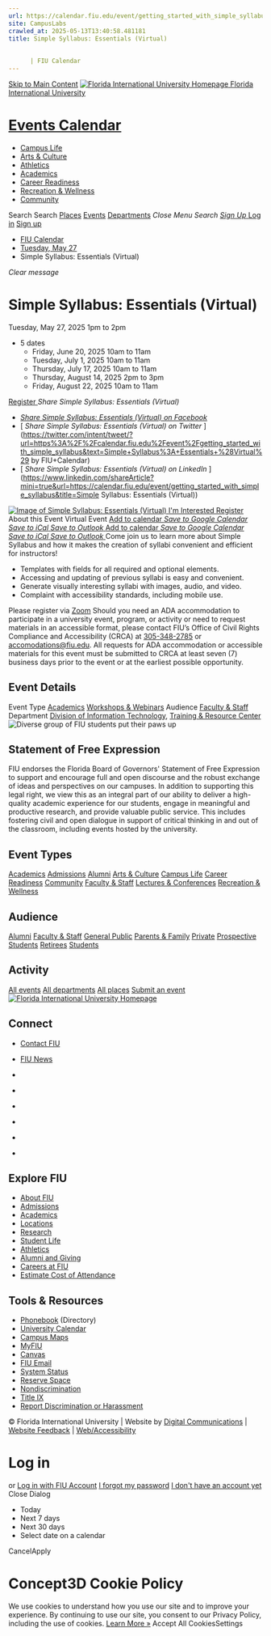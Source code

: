 ```yaml
---
url: https://calendar.fiu.edu/event/getting_started_with_simple_syllabus
site: CampusLabs
crawled_at: 2025-05-13T13:40:58.481181
title: Simple Syllabus: Essentials (Virtual)
    
    
      | FIU Calendar
---
```


[Skip to Main Content](https://calendar.fiu.edu/event/getting_started_with_simple_syllabus#main-content)
[![Florida International University Homepage](https://digicdn.fiu.edu/core/_assets/images/logo-top.png) Florida International University](https://www.fiu.edu)
# [Events Calendar ](https://calendar.fiu.edu/)
  * [Campus Life](https://calendar.fiu.edu/calendar?event_types%5B%5D=127595)
  * [Arts & Culture](https://calendar.fiu.edu/calendar?event_types%5B%5D=127590)
  * [Athletics](https://fiusports.com/calendar)
  * [Academics](https://calendar.fiu.edu/calendar?event_types%5B%5D=127582)
  * [Career Readiness](https://calendar.fiu.edu/calendar?event_types%5B%5D=127584)
  * [Recreation & Wellness](https://calendar.fiu.edu/calendar?event_types%5B%5D=127603)
  * [Community](https://calendar.fiu.edu/calendar?event_types%5B%5D=127601)


Search Search
[Places](https://calendar.fiu.edu/search/places) [Events](https://calendar.fiu.edu/calendar) [Departments](https://calendar.fiu.edu/search/departments)
_Close Menu_
_Search_ [ _Sign Up_ ](https://calendar.fiu.edu/signup)
[Log in](https://calendar.fiu.edu/auth/shib_login?previous_url=https%3A%2F%2Fcalendar.fiu.edu%2Fevent%2Fgetting_started_with_simple_syllabus) [Sign up](https://calendar.fiu.edu/signup)
  * [FIU Calendar](https://calendar.fiu.edu/)
  * [Tuesday, May 27](https://calendar.fiu.edu/calendar/day/2025/5/27)
  * Simple Syllabus: Essentials (Virtual)


_Clear message_
# Simple Syllabus: Essentials (Virtual)
Tuesday, May 27, 2025 1pm to 2pm 
+ 5 dates
  * Friday, June 20, 2025 10am to 11am
  * Tuesday, July 1, 2025 10am to 11am
  * Thursday, July 17, 2025 10am to 11am
  * Thursday, August 14, 2025 2pm to 3pm
  * Friday, August 22, 2025 10am to 11am


[ Register ](https://fiu.zoom.us/meeting/register/tJcrd--prDgtG9Yh0KCk0xr1kM8yLkjMI5s9)
_Share Simple Syllabus: Essentials (Virtual)_
  * [ _Share Simple Syllabus: Essentials (Virtual) on Facebook_ ](https://www.facebook.com/sharer/sharer.php?u=https://calendar.fiu.edu/event/getting_started_with_simple_syllabus)
  * [ _Share Simple Syllabus: Essentials (Virtual) on Twitter_ ](https://twitter.com/intent/tweet/?url=https%3A%2F%2Fcalendar.fiu.edu%2Fevent%2Fgetting_started_with_simple_syllabus&text=Simple+Syllabus%3A+Essentials+%28Virtual%29 by FIU+Calendar)
  * [ _Share Simple Syllabus: Essentials (Virtual) on LinkedIn_ ](https://www.linkedin.com/shareArticle?mini=true&url=https://calendar.fiu.edu/event/getting_started_with_simple_syllabus&title=Simple Syllabus: Essentials \(Virtual\))


[ ![Image of Simple Syllabus: Essentials \(Virtual\)](https://localist-images.azureedge.net/photos/47320411238609/card/9a8b713bfa8d7c81d0c34b8e5199db8f6a92ebac.jpg) ](https://calendar.fiu.edu/photo/47320411238609)
[ I'm Interested ](https://calendar.fiu.edu/event/43287948967278/confirm?return=https%3A%2F%2Fcalendar.fiu.edu%2Fevent%2Fgetting_started_with_simple_syllabus)
[ Register ](https://fiu.zoom.us/meeting/register/tJcrd--prDgtG9Yh0KCk0xr1kM8yLkjMI5s9)
About this Event
Virtual Event
[Add to calendar ](https://calendar.fiu.edu/event/getting_started_with_simple_syllabus)
[ _Save to Google Calendar_ ](https://calendar.google.com/calendar/event?action=TEMPLATE&dates=20250527T170000Z%2F20250527T180000Z&details=Come+join+us+to+learn+more+about+Simple+Syllabus+and+how+it+makes+the+creation+of+syllabi+convenient+and+efficient+for+instructors%21%0A%0ATemplates+with+fields+for+all+required+and+optional+elements.Accessing+and+updating+of+previous+syllabi+is+easy+and+convenient.Generate+visually+interesting+syllabi+with+images%2C+audio%2C+and+video.Complaint+with+accessibility+standards%2C+including+mobile+use.Please+register+via+Zoom%0A%0Ahttps%3A%2F%2Fcalendar.fiu.edu%2Fevent%2Fgetting_started_with_simple_syllabus&location=&sprop=website%3Acalendar.fiu.edu&text=Simple+Syllabus%3A+Essentials+%28Virtual%29 "Save to Google Calendar") [ _Save to iCal_ ](https://calendar.fiu.edu/event/getting_started_with_simple_syllabus.ics "Save to iCal") [ _Save to Outlook_ ](https://calendar.fiu.edu/event/getting_started_with_simple_syllabus.ics "Save to Outlook")
[Add to calendar ](https://calendar.fiu.edu/event/getting_started_with_simple_syllabus)
[ _Save to Google Calendar_ ](https://calendar.google.com/calendar/event?action=TEMPLATE&dates=20250527T170000Z%2F20250527T180000Z&details=Come+join+us+to+learn+more+about+Simple+Syllabus+and+how+it+makes+the+creation+of+syllabi+convenient+and+efficient+for+instructors%21%0A%0ATemplates+with+fields+for+all+required+and+optional+elements.Accessing+and+updating+of+previous+syllabi+is+easy+and+convenient.Generate+visually+interesting+syllabi+with+images%2C+audio%2C+and+video.Complaint+with+accessibility+standards%2C+including+mobile+use.Please+register+via+Zoom%0A%0Ahttps%3A%2F%2Fcalendar.fiu.edu%2Fevent%2Fgetting_started_with_simple_syllabus&location=&sprop=website%3Acalendar.fiu.edu&text=Simple+Syllabus%3A+Essentials+%28Virtual%29 "Save to Google Calendar") [ _Save to iCal_ ](https://calendar.fiu.edu/event/getting_started_with_simple_syllabus.ics "Save to iCal") [ _Save to Outlook_ ](https://calendar.fiu.edu/event/getting_started_with_simple_syllabus.ics "Save to Outlook")
Come join us to learn more about Simple Syllabus and how it makes the creation of syllabi convenient and efficient for instructors!
  * Templates with fields for all required and optional elements.
  * Accessing and updating of previous syllabi is easy and convenient.
  * Generate visually interesting syllabi with images, audio, and video.
  * Complaint with accessibility standards, including mobile use.


Please register via [Zoom](https://fiu.zoom.us/meeting/register/tJcrd--prDgtG9Yh0KCk0xr1kM8yLkjMI5s9)
Should you need an ADA accommodation to participate in a university event, program, or activity or need to request materials in an accessible format, please contact FIU’s Office of Civil Rights Compliance and Accessibility (CRCA) at [305-348-2785](tel:3053482785) or accomodations@fiu.edu. All requests for ADA accommodation or accessible materials for this event must be submitted to CRCA at least seven (7) business days prior to the event or at the earliest possible opportunity. 
## Event Details
Event Type
[Academics](https://calendar.fiu.edu/search/events?event_types%5B%5D=127582) [Workshops & Webinars](https://calendar.fiu.edu/search/events?event_types%5B%5D=127588)
Audience
[Faculty & Staff](https://calendar.fiu.edu/search/events?event_types%5B%5D=121720)
Department
[Division of Information Technology](https://calendar.fiu.edu/department/division_of_information_technology), [Training & Resource Center](https://calendar.fiu.edu/department/training_resource_center)
![Diverse group of FIU students put their paws up](https://www.fiu.edu/_assets/images/thumbnail-students-paw.jpg)
## Statement of Free Expression
FIU endorses the Florida Board of Governors' Statement of Free Expression to support and encourage full and open discourse and the robust exchange of ideas and perspectives on our campuses. In addition to supporting this legal right, we view this as an integral part of our ability to deliver a high-quality academic experience for our students, engage in meaningful and productive research, and provide valuable public service. This includes fostering civil and open dialogue in support of critical thinking in and out of the classroom, including events hosted by the university.
## Event Types
[Academics](https://calendar.fiu.edu/calendar?event_types%5B%5D=127582)
[Admissions](https://calendar.fiu.edu/calendar?event_types%5B%5D=127583)
[Alumni](https://calendar.fiu.edu/calendar?event_types%5B%5D=127589)
[Arts & Culture](https://calendar.fiu.edu/calendar?event_types%5B%5D=127590)
[Campus Life](https://calendar.fiu.edu/calendar?event_types%5B%5D=127595)
[Career Readiness](https://calendar.fiu.edu/calendar?event_types%5B%5D=127584)
[Community](https://calendar.fiu.edu/calendar?event_types%5B%5D=127601)
[Faculty & Staff](https://calendar.fiu.edu/calendar?event_types%5B%5D=127602)
[Lectures & Conferences](https://calendar.fiu.edu/calendar?event_types%5B%5D=127587)
[Recreation & Wellness](https://calendar.fiu.edu/calendar?event_types%5B%5D=127603)
## Audience
[Alumni](https://calendar.fiu.edu/calendar?event_types%5B%5D=121721)
[Faculty & Staff](https://calendar.fiu.edu/calendar?event_types%5B%5D=121720)
[General Public](https://calendar.fiu.edu/calendar?event_types%5B%5D=121722)
[Parents & Family](https://calendar.fiu.edu/calendar?event_types%5B%5D=36918157286658)
[Private](https://calendar.fiu.edu/calendar?event_types%5B%5D=129753)
[Prospective Students](https://calendar.fiu.edu/calendar?event_types%5B%5D=121723)
[Retirees](https://calendar.fiu.edu/calendar?event_types%5B%5D=37290279036119)
[Students](https://calendar.fiu.edu/calendar?event_types%5B%5D=121719)
## Activity
[All events](https://calendar.fiu.edu/search?what=events)
[All departments](https://calendar.fiu.edu/search/departments)
[All places](https://calendar.fiu.edu/search?what=places)
[Submit an event](https://calendar.fiu.edu/admin/events/new/basic-information)
[ ![Florida International University Homepage](https://digicdn.fiu.edu/core/_assets/images/footer-logo.svg) ](https://www.fiu.edu/)
## Connect
  * [Contact FIU](https://www.fiu.edu/about/contact-us/index.html)
  * [FIU News](https://news.fiu.edu/)


  * [](https://www.instagram.com/fiuinstagram/)
  * [](https://www.linkedin.com/school/florida-international-university/)
  * [](https://www.facebook.com/floridainternational)
  * [](https://twitter.com/fiu)
  * [](https://www.youtube.com/user/FloridaInternational)
  * [](https://flickr.com/photos/fiu)


## Explore FIU
  * [About FIU](https://www.fiu.edu/about/index.html)
  * [Admissions](https://www.fiu.edu/admissions/index.html)
  * [Academics](https://www.fiu.edu/academics/index.html)
  * [Locations](https://www.fiu.edu/locations/index.html)
  * [Research](https://www.fiu.edu/research/index.html)
  * [Student Life](https://www.fiu.edu/student-life/index.html)
  * [Athletics](https://www.fiu.edu/athletics/index.html)
  * [Alumni and Giving](https://www.fiu.edu/alumni-and-giving/index.html)
  * [Careers at FIU](https://hr.fiu.edu/careers/)
  * [Estimate Cost of Attendance](https://onestop.fiu.edu/finances/estimate-your-costs/)


## Tools & Resources
  * [Phonebook](https://phonebook.fiu.edu) (Directory)
  * [University Calendar](https://calendar.fiu.edu/)
  * [Campus Maps](https://campusmaps.fiu.edu/)
  * [MyFIU](https://my.fiu.edu/)
  * [Canvas](https://canvas.fiu.edu)
  * [FIU Email](http://mail.fiu.edu/)
  * [System Status](https://fiu.service-now.com/sp?id=services_status)
  * [Reserve Space](https://reservespace.fiu.edu/make-reservation/)
  * [Nondiscrimination](https://ace.fiu.edu/civil-rights-and-accessibility/harassment-and-discrimination/)
  * [Title IX](https://ace.fiu.edu/title-ix/)
  * [Report Discrimination or Harassment](https://report.fiu.edu/)


© Florida International University  | Website by [Digital Communications](https://stratcomm.fiu.edu/digital-print/websites/) | [Website Feedback](https://webforms.fiu.edu/view.php?id=370774&element_5=https://calendar.fiu.edu/https://calendar.fiu.edu/) | [Web/Accessibility](https://accessibility.fiu.edu/)
# Log in
or
[Log in with FIU Account](https://calendar.fiu.edu/auth/shib_login?previous_url=https%3A%2F%2Fcalendar.fiu.edu%2Fevent%2Fgetting_started_with_simple_syllabus)
[I forgot my password](https://calendar.fiu.edu/auth/forgot) [I don't have an account yet](https://calendar.fiu.edu/signup)
Close Dialog[](javascript:;)[](javascript:;)
  * Today
  * Next 7 days
  * Next 30 days
  * Select date on a calendar


CancelApply
# Concept3D Cookie Policy
We use cookies to understand how you use our site and to improve your experience. By continuing to use our site, you consent to our Privacy Policy, including the use of cookies. [Learn More »](https://concept3d.com/concept3d-privacy-policy/)
Accept All CookiesSettings
